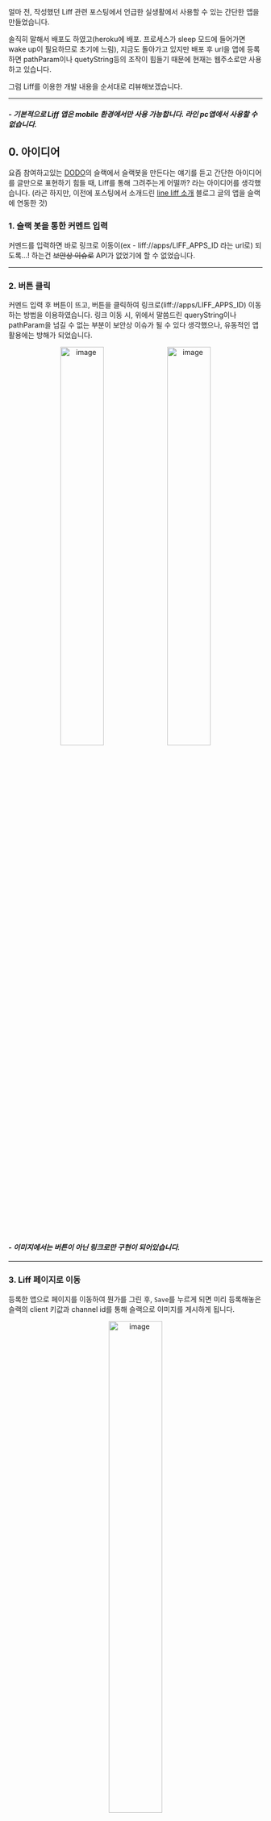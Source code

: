 얼마 전, 작성했던 Liff 관련 포스팅에서 언급한 실생활에서 사용할 수 있는 간단한 앱을 만들었습니다.

솔직히 말해서 배포도 하였고(heroku에 배포. 프로세스가 sleep 모드에 들어가면 wake up이 필요하므로 초기에 느림),
지금도 돌아가고 있지만 배포 후 url을 앱에 등록하면 pathParam이나 quetyString등의 조작이 힘들기 때문에
현재는 웹주소로만 사용하고 있습니다.

그럼 Liff를 이용한 개발 내용을 순서대로 리뷰해보겠습니다.

---

#### *- 기본적으로 Liff 앱은 mobile 환경에서만 사용 가능합니다. 라인 pc앱에서 사용할 수 없습니다.*

## 0. 아이디어

요즘 참여하고있는 [DODO](https://www.alwaysdodo.com/)의 슬랙에서 슬랙봇을 만든다는 얘기를 듣고
간단한 아이디어를 글만으로 표현하기 힘들 때, Liff를 통해 그려주는게 어떨까? 라는 아이디어를
생각했습니다. (라곤 하지만, 이전에 포스팅에서 소개드린 [line liff 소개](https://engineering.linecorp.com/ko/blog/detail/299)
블로그 글의 앱을 슬랙에 연동한 것)

### 1. 슬랙 봇을 통한 커멘트 입력

커멘드를 입력하면 바로 링크로 이동이(ex - liff://apps/LIFF_APPS_ID 라는 url로) 되도록...!
하는건 ~~보안상 이슈로~~ API가 없었기에 할 수 없었습니다.

---

### 2. 버튼 클릭

커멘드 입력 후 버튼이 뜨고, 버튼을 클릭하여 링크로(liff://apps/LIFF_APPS_ID)
이동하는 방법을 이용하였습니다. 링크 이동 시, 위에서 말씀드린 queryString이나 pathParam을
넘길 수 없는 부분이 보안상 이슈가 될 수 있다 생각했으나, 유동적인 앱 활용에는 방해가 되었습니다.

<figure style="text-align: center;">
  <img src="https://jicjjang.github.io/static/image/etc/liff-app-dev/liff-app-dev1.png" alt="image" style="display:inline-block; width:45%; margin:0 2%;">
  <img src="https://jicjjang.github.io/static/image/etc/liff-app-dev/liff-app-dev2.jpeg" alt="image" style="display:inline-block; width:45%; margin:0 2%;">
</figure>

#### *- 이미지에서는 버튼이 아닌 링크로만 구현이 되어있습니다.*

---

### 3. Liff 페이지로 이동

등록한 앱으로 페이지를 이동하여 뭔가를 그린 후, `Save`를 누르게 되면
미리 등록해놓은 슬랙의 client 키값과 channel id를 통해 슬랙으로 이미지를 게시하게 됩니다.

<figure style="text-align: center;">
  <img src="https://jicjjang.github.io/static/image/etc/liff-app-dev/liff-app-dev3.jpeg" alt="image" style="width:50%; margin:0 auto;">
</figure>

---

### 4. 슬랙으로 이미지 게시

물론 이렇게 게시하는 방법은 번거롭습니다. 다른 앱을 한 번 거쳐야 하고, 채널도 자유롭게 고를 수 없습니다.
queryString, pathParam 때문에 채널마다 다른 channel id가 등록된 웹을 Liff 앱에 등록해줘야 합니다.
그래도 확장 기능을 사용할 수 있다는 것 자체가 좋다 생각했고, 간단히 조회만 하는 앱에서의 활용범위와
Liff가 나온지 얼마되지 않았다는 것을 고려하면 발전 가능성은 충분하다 여겨집니다.

<figure style="text-align: center;">
  <img src="https://jicjjang.github.io/static/image/etc/liff-app-dev/liff-app-dev4.png" alt="image" style="width:50%; margin:0 auto;">
</figure>

---

개발은 매우 간단하게, 여기까지 진행했습니다. 하지만 서두에 작성했듯이 유동적인 앱 사용
(A채널을 통해 그린 이미지는 A채널에, B채널을 통해 그린 이미지는 B채널로 그려지도록)을 위해
현재는 기본 브라우저를 통해 사용하고 있습니다. 이런 이슈만 없어진다면 다시 Liff로 돌아가도
좋다고 생각합니다. 하지만 line에서도 보안 이슈가 생길 것이라 생각되네요 ^^;

liff에 대한 포스팅은 여기까지 입니다. 좋은 아이디어가 또 나왔으면 좋겠습니다~
